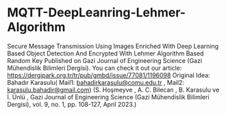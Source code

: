 # MQTT-DeepLeanring-Lehmer-Algorithm
Secure Message Transmission Using Images Enriched With Deep Learning Based Object Detection And Encrypted With Lehmer Algorithm Based Random Key
Published  on Gazi Journal of Engineering Science (Gazi Mühendislik Bilimleri Dergisi).
You can check it out our article: https://dergipark.org.tr/tr/pub/gmbd/issue/77081/1196098
Original Idea: Bahadır Karasulu( Mail1: bahadirkarasulu@comu.edu.tr , Mail2: karasulu.bahadir@gmail.com)
(S. Hoşmeyve , A. C. Bilecan , B. Karasulu ve İ. Ünlü , Gazi Journal of Engineering Science (Gazi Mühendislik Bilimleri Dergisi), vol. 9, no. 1, pp. 108-127, April 2023.)
